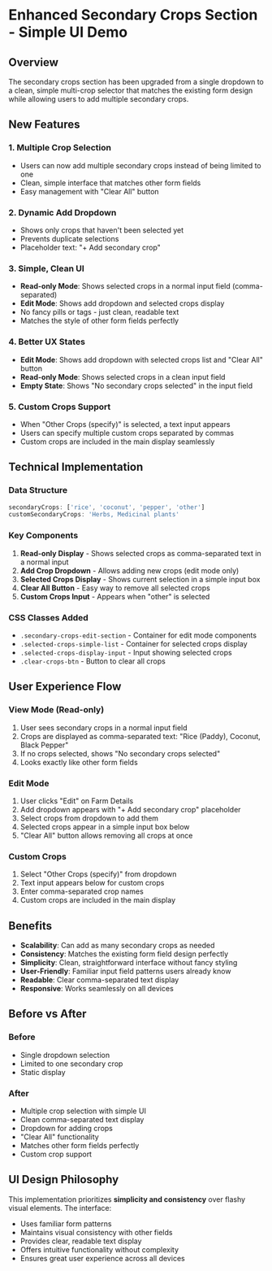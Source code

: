 # Enhanced Secondary Crops Section - Simple UI Demo

## Overview
The secondary crops section has been upgraded from a single dropdown to a clean, simple multi-crop selector that matches the existing form design while allowing users to add multiple secondary crops.

## New Features

### 1. **Multiple Crop Selection**
- Users can now add multiple secondary crops instead of being limited to one
- Clean, simple interface that matches other form fields
- Easy management with "Clear All" button

### 2. **Dynamic Add Dropdown**
- Shows only crops that haven't been selected yet
- Prevents duplicate selections
- Placeholder text: "+ Add secondary crop"

### 3. **Simple, Clean UI**
- **Read-only Mode**: Shows selected crops in a normal input field (comma-separated)
- **Edit Mode**: Shows add dropdown and selected crops display
- No fancy pills or tags - just clean, readable text
- Matches the style of other form fields perfectly

### 4. **Better UX States**
- **Edit Mode**: Shows add dropdown with selected crops list and "Clear All" button
- **Read-only Mode**: Shows selected crops in a clean input field
- **Empty State**: Shows "No secondary crops selected" in the input field

### 5. **Custom Crops Support**
- When "Other Crops (specify)" is selected, a text input appears
- Users can specify multiple custom crops separated by commas
- Custom crops are included in the main display seamlessly

## Technical Implementation

### Data Structure
```javascript
secondaryCrops: ['rice', 'coconut', 'pepper', 'other']
customSecondaryCrops: 'Herbs, Medicinal plants'
```

### Key Components
1. **Read-only Display** - Shows selected crops as comma-separated text in a normal input
2. **Add Crop Dropdown** - Allows adding new crops (edit mode only)
3. **Selected Crops Display** - Shows current selection in a simple input box
4. **Clear All Button** - Easy way to remove all selected crops
5. **Custom Crops Input** - Appears when "other" is selected

### CSS Classes Added
- `.secondary-crops-edit-section` - Container for edit mode components
- `.selected-crops-simple-list` - Container for selected crops display
- `.selected-crops-display-input` - Input showing selected crops
- `.clear-crops-btn` - Button to clear all crops

## User Experience Flow

### View Mode (Read-only)
1. User sees secondary crops in a normal input field
2. Crops are displayed as comma-separated text: "Rice (Paddy), Coconut, Black Pepper"
3. If no crops selected, shows "No secondary crops selected"
4. Looks exactly like other form fields

### Edit Mode
1. User clicks "Edit" on Farm Details
2. Add dropdown appears with "+ Add secondary crop" placeholder
3. Select crops from dropdown to add them
4. Selected crops appear in a simple input box below
5. "Clear All" button allows removing all crops at once

### Custom Crops
1. Select "Other Crops (specify)" from dropdown
2. Text input appears below for custom crops
3. Enter comma-separated crop names
4. Custom crops are included in the main display

## Benefits
- **Scalability**: Can add as many secondary crops as needed
- **Consistency**: Matches the existing form field design perfectly
- **Simplicity**: Clean, straightforward interface without fancy styling
- **User-Friendly**: Familiar input field patterns users already know
- **Readable**: Clear comma-separated text display
- **Responsive**: Works seamlessly on all devices

## Before vs After

### Before
- Single dropdown selection
- Limited to one secondary crop
- Static display

### After  
- Multiple crop selection with simple UI
- Clean comma-separated text display
- Dropdown for adding crops
- "Clear All" functionality
- Matches other form fields perfectly
- Custom crop support

## UI Design Philosophy
This implementation prioritizes **simplicity and consistency** over flashy visual elements. The interface:
- Uses familiar form patterns
- Maintains visual consistency with other fields
- Provides clear, readable text display
- Offers intuitive functionality without complexity
- Ensures great user experience across all devices
